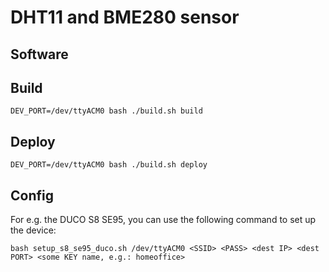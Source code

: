 # DHT11 and BME280 sensor

## Software

## Build

```
DEV_PORT=/dev/ttyACM0 bash ./build.sh build
```

## Deploy

```
DEV_PORT=/dev/ttyACM0 bash ./build.sh deploy
```

## Config

For e.g. the DUCO S8 SE95, you can use the following command to set up the device:

```
bash setup_s8_se95_duco.sh /dev/ttyACM0 <SSID> <PASS> <dest IP> <dest PORT> <some KEY name, e.g.: homeoffice>
```


